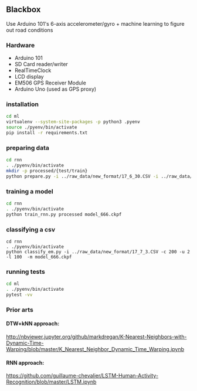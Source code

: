## Blackbox

Use Arduino 101's 6-axis accelerometer/gyro + machine learning to figure out road conditions

### Hardware
* Arduino 101
* SD Card reader/writer
* RealTimeClock
* LCD display
* EM506 GPS Receiver Module
* Arduino Uno (used as GPS proxy)

### installation
```bash
cd ml
virtualenv --system-site-packages -p python3 .pyenv
source ./pyenv/bin/activate
pip install -r requirements.txt
```

### preparing data
```bash
cd rnn
. ./pyenv/bin/activate
mkdir -p processed/{test/train}
python prepare.py -i ../raw_data/new_format/17_6_30.CSV -i ../raw_data/new_format/17_7_1.CSV -i ../raw_data/new_format/17_7_2.CSV -i ../raw_data/new_format/17_7_3.CSV -o processed -c 200 -u 2 -l 100 -r 0.6

```

### training a model
```bash
cd rnn
. ./pyenv/bin/activate
python train_rnn.py processed model_666.ckpf
```

### classifying a csv
```
cd rnn
. ./pyenv/bin/activate
python classify_em.py -i ../raw_data/new_format/17_7_3.CSV -c 200 -u 2 -l 100  -m model_666.ckpf
```

### running tests
```bash
cd ml
. ./pyenv/bin/activate
pytest -vv
```

### Prior arts

#### DTW+kNN approach:

http://nbviewer.jupyter.org/github/markdregan/K-Nearest-Neighbors-with-Dynamic-Time-Warping/blob/master/K_Nearest_Neighbor_Dynamic_Time_Warping.ipynb

#### RNN approach:

https://github.com/guillaume-chevalier/LSTM-Human-Activity-Recognition/blob/master/LSTM.ipynb
